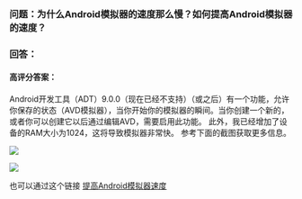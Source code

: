 ### 问题：为什么Android模拟器的速度那么慢？如何提高Android模拟器的速度？

### 回答：
#### 高评分答案：
Android开发工具（ADT）9.0.0（现在已经不支持）（或之后）有一个功能，允许你保存的状态（AVD模拟器），当你开始你的模拟器的瞬间。当你创建一个新的，或者你可以创建它以后通过编辑AVD，需要启用此功能。
此外，我已经增加了设备的RAM大小为1024，这将导致模拟器非常快。
参考下面的截图获取更多信息。

![](https://i.stack.imgur.com/ITRGe.png)

![](https://i.stack.imgur.com/Ml9Cd.png)

也可以通过这个链接 [提高Android模拟器速度](https://jolicode.com/blog/speed-up-your-android-emulator)